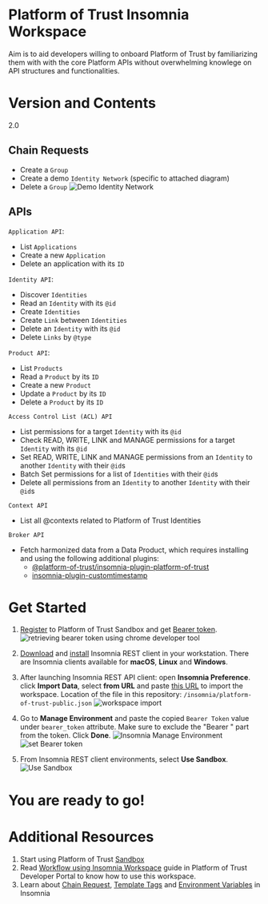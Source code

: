 # Platform of Trust Insomnia Workspace
Aim is to aid developers willing to onboard Platform of Trust by familiarizing them with with the core Platform APIs without overwhelming knowlege on API structures and functionalities.

# Version and Contents
2.0

## Chain Requests

- Create a `Group`
- Create a demo `Identity Network` (specific to attached diagram)
- Delete a `Group`
![Demo Identity Network](https://developer.oftrust.net/media/images/Insomnia-Demo-Identity_Network_-_Identity_Netw.width-800_1Mu5mgr.jpg)

## APIs

`Application API`:
- List `Applications`
- Create a new `Application`
- Delete an application with its `ID`

`Identity API`:
- Discover `Identities`
- Read an `Identity` with its `@id`
- Create `Identities`
- Create `Link` between `Identities`
- Delete an `Identity` with its `@id`
- Delete `Links` by `@type`

`Product API`:
- List `Products`
- Read a `Product` by its `ID`
- Create a new `Product`
- Update a `Product` by its `ID`
- Delete a `Product` by its `ID`

`Access Control List (ACL) API`
- List permissions for a target `Identity` with its `@id`
- Check READ, WRITE, LINK and MANAGE permissions for a target `Identity` with its `@id`
- Set READ, WRITE, LINK and MANAGE permissions from an `Identity` to another `Identity` with their `@id`s
- Batch Set permissions for a list of `Identities` with their `@id`s
- Delete all permissions from an `Identity` to another `Identity` with their `@id`s

`Context API`
- List all @contexts related to Platform of Trust Identities

`Broker API`
- Fetch harmonized data from a Data Product, which requires installing and using the following additional plugins: 
	* [@platform-of-trust/insomnia-plugin-platform-of-trust](https://insomnia.rest/plugins/@platform-of-trust/insomnia-plugin-platform-of-trust)
	* [insomnia-plugin-customtimestamp](https://www.npmjs.com/package/insomnia-plugin-customtimestamp)


# Get Started

1. [Register](https://login-sandbox.oftrust.net/) to Platform of Trust Sandbox and get [Bearer token](https://developer.oftrust.net/guides/get-bearer-token/#how-to-get-bearer-token). 
![retrieving bearer token using chrome developer tool](https://developer.oftrust.net/media/images/Screen_Shot_2020-04-15_at_11.48.52.width-800.png)

2. [Download](https://insomnia.rest/download/)  and [install](https://support.insomnia.rest/article/23-installation)  Insomnia REST client in your workstation. There are Insomnia clients available for **macOS**, **Linux** and **Windows**.

3. After launching Insomnia REST API client: open **Insomnia Preference**. click  **Import Data**, select **from URL** and paste [this URL](https://raw.githubusercontent.com/PlatformOfTrust/rest-client-packages/master/insomnia/platform-of-trust-public.json) to import the workspace.
Location of the file in this repository: `/insomnia/platform-of-trust-public.json`
![workspace import](https://developer.oftrust.net/media/images/tools-insomnia-importworkspace.width-800.png)

4. Go to **Manage Environment** and paste the copied `Bearer Token` value under `bearer_token` attribute. Make sure to exclude the "Bearer " part from the token. Click **Done**.
![Insomnia Manage Environment](https://developer.oftrust.net/media/images/insomnia4.width-500.png)
![set Bearer token](https://developer.oftrust.net/media/images/insomnia5.width-500.png)

5. From Insomnia REST client environments, select **Use Sandbox**.
![Use Sandbox](https://developer.oftrust.net/media/images/insomnia6.width-500.png)

# You are ready to go!

# Additional Resources

1. Start using Platform of Trust [Sandbox](https://world-sandbox.oftrust.net/api/login)
2. Read [Workflow using Insomnia Workspace](https://developer.oftrust.net/guides/workflow-using-insomnia-workspace/) guide in Platform of Trust Developer Portal to know how to use this workspace.
3. Learn about [Chain Request](https://support.insomnia.rest/article/43-chaining-requests), [Template Tags](https://support.insomnia.rest/article/40-template-tags) and [Environment Variables](https://support.insomnia.rest/article/18-environment-variables) in Insomnia
